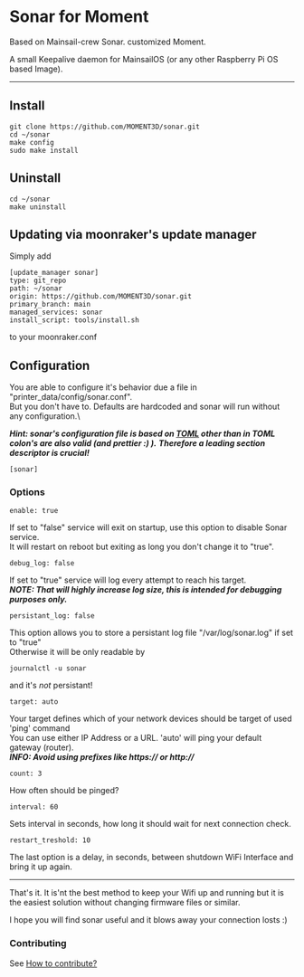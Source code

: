 # Sonar for Moment
Based on Mainsail-crew Sonar. customized Moment.

A small Keepalive daemon for MainsailOS (or any other Raspberry Pi OS based Image).

---

## Install

    git clone https://github.com/MOMENT3D/sonar.git
    cd ~/sonar
    make config
    sudo make install

## Uninstall

    cd ~/sonar
    make uninstall

## Updating via moonraker's update manager

Simply add

    [update_manager sonar]
    type: git_repo
    path: ~/sonar
    origin: https://github.com/MOMENT3D/sonar.git
    primary_branch: main
    managed_services: sonar
    install_script: tools/install.sh

to your moonraker.conf

## Configuration

You are able to configure it's behavior due a file in "printer_data/config/sonar.conf".\
But you don't have to. Defaults are hardcoded and sonar will run without any configuration.\

_**Hint: sonar's configuration file is based on [TOML](https://toml.io/en/) other than in TOML colon's are also valid (and prettier :) ).**_
_**Therefore a leading section descriptor is crucial!**_

    [sonar]

### Options

    enable: true

If set to "false" service will exit on startup, use this option to disable Sonar service. \
It will restart on reboot but exiting as long you don't change it to "true".

    debug_log: false

If set to "true" service will log every attempt to reach his target. \
**_NOTE: That will highly increase log size, this is intended for debugging purposes only._**

    persistant_log: false

This option allows you to store a persistant log file "/var/log/sonar.log" if set to "true" \
Otherwise it will be only readable by

    journalctl -u sonar

and it's _not_ persistant!

    target: auto

Your target defines which of your network devices should be target of used 'ping' command \
You can use either IP Address or a URL. 'auto' will ping your default gateway (router).\
**_INFO: Avoid using prefixes like https:// or http://_**

    count: 3

How often should be pinged?

    interval: 60

Sets interval in seconds, how long it should wait for next connection check.

    restart_treshold: 10

The last option is a delay, in seconds, between shutdown WiFi Interface and bring it up again.

---

That's it. It is'nt the best method to keep your Wifi up and running but it is the easiest solution without changing firmware files or similar.

I hope you will find sonar useful and it blows away your connection losts :)

### Contributing

See [How to contribute?](https://github.com/MOMENT3D/sonar/blob/main/.github/CONTRIBUTING.md)
